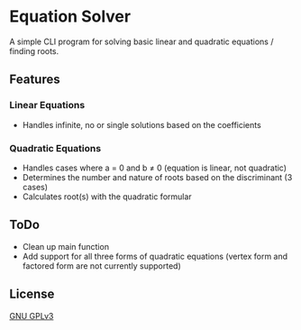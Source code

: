 # Equation Solver

A simple CLI program for solving basic linear and quadratic equations / finding roots.

## Features

### Linear Equations

- Handles infinite, no or single solutions based on the coefficients

### Quadratic Equations

- Handles cases where a = 0 and b ≠ 0 (equation is linear, not quadratic)
- Determines the number and nature of roots based on the discriminant (3 cases)
- Calculates root(s) with the quadratic formular

## ToDo

- Clean up main function
- Add support for all three forms of quadratic equations (vertex form and factored form are not currently supported)

## License

[GNU GPLv3](https://www.gnu.org/licenses/gpl-3.0.en.html#license-text)
